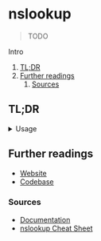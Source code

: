 # nslookup

> TODO

Intro

<!-- Remove this line to uncomment if used
## Table of contents <!-- omit in toc -->

1. [TL;DR](#tldr)
1. [Further readings](#further-readings)
   1. [Sources](#sources)

## TL;DR

<!-- Uncomment if used
<details>
  <summary>Setup</summary>

```sh
```

</details>
-->

<details>
  <summary>Usage</summary>

```sh
# Resolve using the default name server
nslookup 'www.google.com'

# Resolve using specific name servers
nslookup 'grafana.dev.ecs.internal' '172.31.0.2'
nslookup '172.16.43.212' '172.31.0.2'
```

</details>

<!-- Uncomment if used
<details>
  <summary>Real world use cases</summary>

```sh
```

</details>
-->

## Further readings

- [Website]
- [Codebase]

### Sources

- [Documentation]
- [nslookup Cheat Sheet]

<!--
  Reference
  ═╬═Time══
  -->

<!-- In-article sections -->
<!-- Knowledge base -->
<!-- Files -->
<!-- Upstream -->
[Codebase]: https://github.com/project/
[Documentation]: https://website/docs/
[Website]: https://website/

<!-- Others -->
[nslookup Cheat Sheet]: https://www.commandinline.com/cheat-sheet/nslookup/
